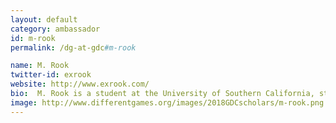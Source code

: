 ```yaml
---
layout: default
category: ambassador
id: m-rook
permalink: /dg-at-gdc#m-rook

name: M. Rook
twitter-id: exrook
website: http://www.exrook.com/
bio:  M. Rook is a student at the University of Southern California, studying game design. Their current work includes science media for museums and research institutions, a webcomic about folklore, and a few too many drawings of their Dungeons & Dragons character.
image: http://www.differentgames.org/images/2018GDCscholars/m-rook.png
---
```

